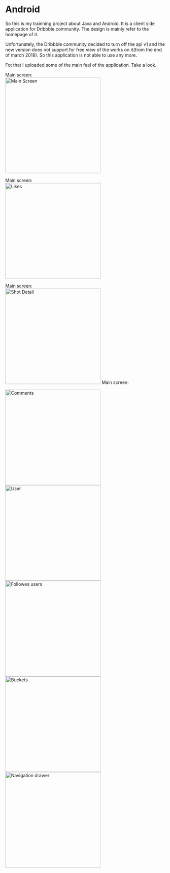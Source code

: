 # Android
So this is my trainning project about Java and Android.
It is a client side application for Dribbble community.
The design is mainly refer to the homepage of it.

Unfortunately, the Dribbble community decided to turn off the api v1 and the new version does not support
for free view of the works on it(from the end of march 2018).
So this application is not able to use any more.

Fot that I uploaded some of the main feel of the application.
Take a look.

Main screen:
<br>
<img src="https://github.com/ZhangFreeman/Android/blob/master/images/main.png" alt="Main Screen" width="300"/>

Main screen:
<br>
<img src="https://github.com/ZhangFreeman/Android/blob/master/images/likes.png" alt="Likes" width="300"/>

Main screen:
<br>
<img src="https://github.com/ZhangFreeman/Android/blob/master/images/shot_detail.png" alt="Shot Detail" width="300"/>
Main screen:

<img src="https://github.com/ZhangFreeman/Android/blob/master/images/comments.png" alt="Comments" width="300"/>

<img src="https://github.com/ZhangFreeman/Android/blob/master/images/user.png" alt="User" width="300"/>

<img src="https://github.com/ZhangFreeman/Android/blob/master/images/followed.png" alt="Followes users" width="300"/>

<img src="https://github.com/ZhangFreeman/Android/blob/master/images/buckets.png" alt="Buckets" width="300"/>

<img src="https://github.com/ZhangFreeman/Android/blob/master/images/navigation_drawer.png" alt="Navigation drawer" width="300"/>
